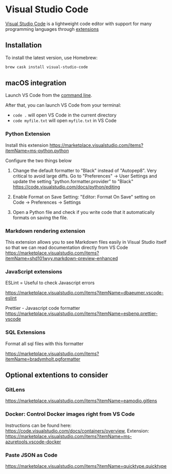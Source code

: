 # Visual Studio Code

[Visual Studio Code](https://code.visualstudio.com/) is a lightweight code editor with support for many programming languages through [extensions](https://code.visualstudio.com/docs/editor/extension-gallery)

## Installation

To install the latest version, use Homebrew:

```bash
brew cask install visual-studio-code
```

## macOS integration

Launch VS Code from the [command line](https://code.visualstudio.com/docs/setup/mac#_launching-from-the-command-line).

After that, you can launch VS Code from your terminal:

* `code .` will open VS Code in the current directory
* `code myfile.txt` will open `myfile.txt` in VS Code

### Python Extension

Install this extension
https://marketplace.visualstudio.com/items?itemName=ms-python.python

Configure the two things below

1. Change the default formatter to "Black" instead of "Autopep8". Very critical to avoid large diffs. Go to "Preferences" -> User Settings and update the setting "python.formatter.provider" to "Black" https://code.visualstudio.com/docs/python/editing

2. Enable Format on Save Setting: "Editor: Format On Save" setting on Code -> Preferences -> Settings

3. Open a Python file and check if you write code that it automatically formats on saving the file.

### Markdown rendering extension

This extension allows you to see Markdown files easily in Visual Studio itself so that we can read documentation directly from VS Code
https://marketplace.visualstudio.com/items?itemName=shd101wyy.markdown-preview-enhanced

### JavaScript extensions

ESLint = Useful to check Javascript errors

https://marketplace.visualstudio.com/items?itemName=dbaeumer.vscode-eslint

Prettier - Javascript code formatter
https://marketplace.visualstudio.com/items?itemName=esbenp.prettier-vscode

### SQL Extensions

Format all sql files with this formatter

https://marketplace.visualstudio.com/items?itemName=bradymholt.pgformatter

## Optional extentions to consider

### GitLens

https://marketplace.visualstudio.com/items?itemName=eamodio.gitlens

### Docker: Control Docker images right from VS Code

Instructions can be found here: https://code.visualstudio.com/docs/containers/overview, Extension: https://marketplace.visualstudio.com/items?itemName=ms-azuretools.vscode-docker

### Paste JSON as Code

https://marketplace.visualstudio.com/items?itemName=quicktype.quicktype
